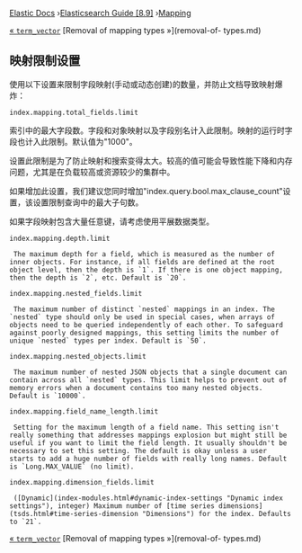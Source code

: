 

[Elastic Docs](/guide/) ›[Elasticsearch Guide [8.9]](index.md)
›[Mapping](mapping.md)

[« `term_vector`](term-vector.md) [Removal of mapping types »](removal-of-
types.md)

## 映射限制设置

使用以下设置来限制字段映射(手动或动态创建)的数量，并防止文档导致映射爆炸：

`index.mapping.total_fields.limit`

    

索引中的最大字段数。字段和对象映射以及字段别名计入此限制。映射的运行时字段也计入此限制。默认值为"1000"。

设置此限制是为了防止映射和搜索变得太大。较高的值可能会导致性能下降和内存问题，尤其是在负载较高或资源较少的集群中。

如果增加此设置，我们建议您同时增加"index.query.bool.max_clause_count"设置，该设置限制查询中的最大子句数。

如果字段映射包含大量任意键，请考虑使用平展数据类型。

`index.mapping.depth.limit`

     The maximum depth for a field, which is measured as the number of inner objects. For instance, if all fields are defined at the root object level, then the depth is `1`. If there is one object mapping, then the depth is `2`, etc. Default is `20`. 

`index.mapping.nested_fields.limit`

     The maximum number of distinct `nested` mappings in an index. The `nested` type should only be used in special cases, when arrays of objects need to be queried independently of each other. To safeguard against poorly designed mappings, this setting limits the number of unique `nested` types per index. Default is `50`. 

`index.mapping.nested_objects.limit`

     The maximum number of nested JSON objects that a single document can contain across all `nested` types. This limit helps to prevent out of memory errors when a document contains too many nested objects. Default is `10000`. 
`index.mapping.field_name_length.limit`

     Setting for the maximum length of a field name. This setting isn't really something that addresses mappings explosion but might still be useful if you want to limit the field length. It usually shouldn't be necessary to set this setting. The default is okay unless a user starts to add a huge number of fields with really long names. Default is `Long.MAX_VALUE` (no limit). 
`index.mapping.dimension_fields.limit`

     ([Dynamic](index-modules.html#dynamic-index-settings "Dynamic index settings"), integer) Maximum number of [time series dimensions](tsds.html#time-series-dimension "Dimensions") for the index. Defaults to `21`. 

[« `term_vector`](term-vector.md) [Removal of mapping types »](removal-of-
types.md)

